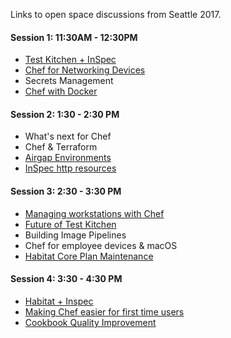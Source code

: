 Links to open space discussions from Seattle 2017.

#### Session 1: 11:30AM - 12:30PM

* [Test Kitchen + InSpec](https://github.com/chef/community-summits/wiki/Test-kitchen---InSpec)
* [Chef for Networking Devices](Chef-for-Networking-Devices)
* Secrets Management
* [Chef with Docker](Using-Chef-with-Docker)

#### Session 2:  1:30 - 2:30 PM

* What's next for Chef
* Chef & Terraform
* [Airgap Environments](https://github.com/chef/community-summits/wiki/Airgap-Environments)
* [InSpec http resources](InSpec-HTTP-Resource)

#### Session 3:  2:30 - 3:30 PM

* [Managing workstations with Chef](Managing-workstations-with-Chef)
* [Future of Test Kitchen](Seattle2017-Future-of-Test-Kitchen)
* Building Image Pipelines
* Chef for employee devices & macOS
* [Habitat Core Plan Maintenance](Habitat-Core-Plan-Maintenance)

#### Session 4: 3:30 - 4:30 PM

* [Habitat + Inspec](Habitat-and-inspec)
* [Making Chef easier for first time users](Making-Chef-easier-for-first-time-users)
* [Cookbook Quality Improvement](Cookbook-quality-improvement)